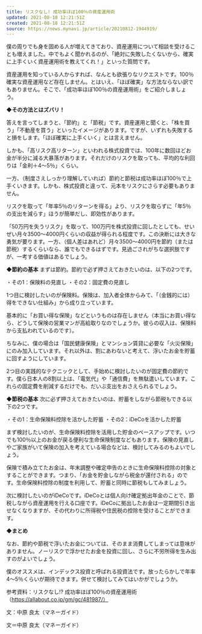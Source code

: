 ```yaml
---
title: リスクなし! 成功率ほぼ100％の資産運用術
updated: 2021-08-18 12:21:51Z
created: 2021-08-18 12:21:51Z
source: https://news.mynavi.jp/article/20210812-1944919/
---
```


僕の周りでも身を固める人が増えてきており、資産運用について相談を受けることも増えました。中でもよく聞かれるのが、「絶対に失敗したくないから、確実に上手くいく資産運用術を教えてくれ！」といった質問です。

資産運用を知っている人からすれば、なんとも欲張りなリクエストです。100％確実な資産運用など存在しません。とはいえ、「ほぼ確実」な方法ならない訳でもありません。そこで、「成功率ほぼ100％の資産運用術」をご紹介しましょう。

 **◆その方法とはズバリ！**

答えを言ってしまうと、「節約」と「節税」です。資産運用と聞くと、「株を買う」「不動産を買う」といったイメージがあります。ですが、いずれも失敗すると損をします。「ほぼ確実に上手くいく」とは言えません。

しかも、「高リスク高リターン」といわれる株式投資では、100年に数回ほどお金が半分に減る大暴落があります。それだけのリスクを取っても、平均的な利回りは「金利＋4～5％」くらい。

一方、（制度さえしっかり理解していれば）節約と節税は成功率ほぼ100％で上手くいきます。しかも、株式投資と違って、元本をリスクにさらす必要もありません。

リスクを取って「年率5％のリターンを得る」より、リスクを取らずに「年5％の支出を減らす」ほうが簡単だし、即効性があります。

「50万円を失うリスク」を取って、100万円を株式投資に回したとしても、せいぜい月々3500～4000円くらいの収益が得られる程度です。この決断には大きな勇気が要ります。一方、（個人差はあれど）月々3500～4000円を節約（または節税）するくらいなら、誰でもできるはずです。見過ごされがちな選択肢ですが、一考する価値はあるでしょう。

 **◆節約の基本**
まずは節約。節約で必ず押さえておきたいのは、以下の2つです。

・その1：保険料の見直し
・その2：固定費の見直し

1つ目に検討したいのが保険料。保険は、加入者全体からみて、「（金銭的には）得をできない仕組み」から成り立っています。

基本的に「お買い得な保険」などというものは存在しません（本当にお買い得なら、どうして保険の営業マンが高給取りなのでしょうか。彼らの収入は、保険料から支払われているのです）。

ちなみに、僕の場合は「国民健康保険」とマンション賃貸に必要な「火災保険」にのみ加入しています。それ以外は、割にあわないと考えて、浮いたお金を貯蓄に回すようにしています。

2つ目の実践的なテクニックとして、手始めに検討したいのが固定費の節約です。僕ら日本人の8割以上は、「電気代」や「通信費」を無駄遣いしています。これらの固定費を削減するだけでも、だいぶ支出をおさえられるでしょう。

 **◆節税の基本**
次に必ず押さえておきたいのは、貯蓄をしながら節税もできる以下の2つです。

・その1：生命保険料控除を活かした貯蓄
・その2：iDeCoを活かした貯蓄

まず検討したいのが、生命保険料控除を活用した貯金のペースアップです。いつでも100％以上のお金が戻る便利な生命保険制度などもあります。保険の見直しやご家族がいて保険の加入を考えている場合などは、検討してみるのもよいでしょう。

保険で積み立てたお金は、年末調整や確定申告のときに生命保険料控除の対象とすることができます。つまり、「お金を貯金しながら税金が還付される」のです。生命保険料控除の制度を利用して、貯蓄と同時に節税もしてみましょう。

次に検討したいのがiDeCoです。iDeCoとは個人向け確定拠出年金のことで、節税しながら資産運用を行える口座です。iDeCoに拠出したお金は一定期間引き出せなくなりますが、その代わりに所得税や住民税の控除を受けることができます。

 **◆まとめ**

なお、節約や節税で浮いたお金については、そのまま消費してしまっては意味がありません。ノーリスクで浮かせたお金を投資に回し、さらに不労所得を生み出すのがよいでしょう。

僕のオススメは、インデックス投資と呼ばれる投資法です。放ったらかしで年率4～5％くらいが期待できます。併せて検討してみてはいかがでしょうか。

参考資料：リスクなし!? 成功率ほぼ100％の資産運用術（https://allabout.co.jp/gm/gc/481987/）

文：中原 良太（マネーガイド）

文＝中原 良太（マネーガイド）